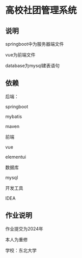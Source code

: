 # 高校社团管理系统

## 说明 

springboot中为服务器端文件

vue为前端文件

database为mysql建表语句

## 依赖

后端：

springboot 

mybatis

maven

前端

vue

elementui

数据库

mysql

开发工具 

IDEA

## 作业说明

作业提交为2024年

本人为重修

学校：东北大学

